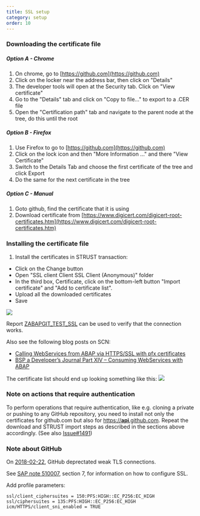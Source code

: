```yaml
---
title: SSL setup
category: setup
order: 10
---
```


### Downloading the certificate file

##### Option A - Chrome #####
1. On chrome, go to [https://github.com](https://github.com)
2. Click on the locker near the address bar, then click on "Details"
3. The developer tools will open at the Security tab. Click on "View certificate"
4. Go to the "Details" tab and click on "Copy to file..." to export to a .CER file
5. Open the "Certification path" tab and navigate to the parent node at the tree, do this until the root

##### Option B - Firefox #####
1. Use Firefox to go to [https://github.com](https://github.com)
2. Click on the lock icon and then "More Information ..." and there "View Certificate"
3. Switch to the Details Tab and choose the first certificate of the tree and click Export
4. Do the same for the next certificate in the tree

##### Option C - Manual #####
1. Goto github, find the certificate that it is using
2. Download certificate from [https://www.digicert.com/digicert-root-certificates.htm](https://www.digicert.com/digicert-root-certificates.htm)

### Installing the certificate file

1. Install the certificates in STRUST transaction:
* Click on the Change button
* Open "SSL client Client SSL Client (Anonymous)" folder
* In the third box, Certificate, click on the bottom-left button "Import certificate" and "Add to certificate list".
* Upload all the downloaded certificates
* Save

![](img/strust1.png)

Report [ZABAPGIT_TEST_SSL](./other-test-ssl.html) can be used to verify that the connection works.

Also see the following blog posts on SCN:
* [Calling WebServices from ABAP via HTTPS/SSL with pfx certificates](http://scn.sap.com/people/jens.gleichmann/blog/2008/10/31/calling-webservices-from-abap-via-httpsssl-with-pfx-certificates)
* [BSP a Developer’s Journal Part XIV – Consuming WebServices with ABAP](http://scn.sap.com/people/thomas.jung/blog/2004/11/17/bsp-a-developers-journal-part-xiv--consuming-webservices-with-abap)

The certificate list should end up looking something like this:
![](img/strust.png)

### Note on actions that require authentication
To perform operations that require authentication, like e.g. cloning a private or pushing to any GitHub repository, you need to install not only the certificates for github.com but also for [https://**api**.github.com](https://api.github.com). Repeat the download and STRUST import steps as described in the sections above accordingly. (See also [Issue#1491](https://github.com/abapGit/abapGit/issues/1491))

### Note about GitHub
On [2018-02-22](https://githubengineering.com/crypto-removal-notice/), GitHub deprectated weak TLS connections.

See [SAP note 510007](https://launchpad.support.sap.com/#/notes/510007), section 7, for information on how to configure SSL.

Add profile parameters:
```
ssl/client_ciphersuites = 150:PFS:HIGH::EC_P256:EC_HIGH
ssl/ciphersuites = 135:PFS:HIGH::EC_P256:EC_HIGH
icm/HTTPS/client_sni_enabled = TRUE
```
